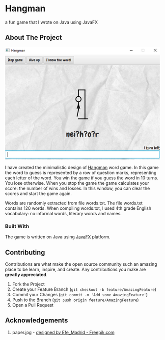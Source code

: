 # Hangman
a fun game that I wrote on Java using JavaFX

## About The Project

![Hangman-screenshot](/resource/hangman-screenshot.png)

I have created the minimalistic design of [Hangman](https://en.wikipedia.org/wiki/Hangman_(game)) word game. In this game
the word to guess is represented by a row of question marks, representing each letter of the word. You win the game if you guess the word
in 10 turns. You lose otherwise. When you stop the game the game calculates your score: the number of wins and losses. In this window, you can clear the scores and start the game again. 

Words are randomly extracted from file words.txt. The file words.txt contains 120 words. When compiling words.txt, I used 4th grade English vocabulary: no informal words, literary words and names.    
### Built With
The game is written on Java using [JavaFX](https://openjfx.io/) platform.

## Contributing

Contributions are what make the open source community such an amazing place to be learn, inspire, and create. Any contributions you make are **greatly appreciated**.

1. Fork the Project
2. Create your Feature Branch (`git checkout -b feature/AmazingFeature`)
3. Commit your Changes (`git commit -m 'Add some AmazingFeature'`)
4. Push to the Branch (`git push origin feature/AmazingFeature`)
5. Open a Pull Request

## Acknowledgements
1. paper.jpg - <a href="https://www.freepik.com">designed by Efe_Madrid - Freepik.com</a>

